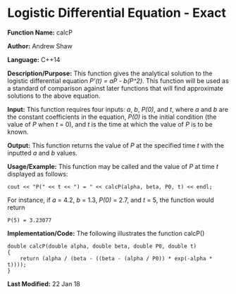 # Logistic Differential Equation - Exact

**Function Name:** calcP

**Author:** Andrew Shaw

**Language:** C++14

**Description/Purpose:** This function gives the analytical solution to the logistic differential equation *P'(t) = aP - b(P^2)*. This function will be used as a standard of comparison against later functions that will find approximate solutions to the above equation.

**Input:** This function requires four inputs: *a*, *b*, *P(0)*, and *t*, where *a* and *b* are the constant coefficients in the equation, *P(0)* is the initial condition (the value of *P* when *t* = 0), and *t* is the time at which the value of *P* is to be known.

**Output:** This function returns the value of *P* at the specified time *t* with the inputted *a* and *b* values.

**Usage/Example:** This function may be called and the value of *P* at time *t* displayed as follows:
~~~~
cout << "P(" << t << ") = " << calcP(alpha, beta, P0, t) << endl;
~~~~
For instance, if *a* = 4.2, *b* = 1.3, *P(0)* = 2.7, and *t* = 5, the function would return
~~~~
P(5) = 3.23077
~~~~
**Implementation/Code:** The following illustrates the function calcP()
~~~~
double calcP(double alpha, double beta, double P0, double t)
{
	return (alpha / (beta - ((beta - (alpha / P0)) * exp(-alpha * t))));
}
~~~~
**Last Modified:** 22 Jan 18
